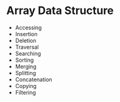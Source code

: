 # Array Data Structure

* Accessing  
* Insertion  
* Deletion  
* Traversal  
* Searching  
* Sorting  
* Merging  
* Splitting  
* Concatenation  
* Copying  
* Filtering  

